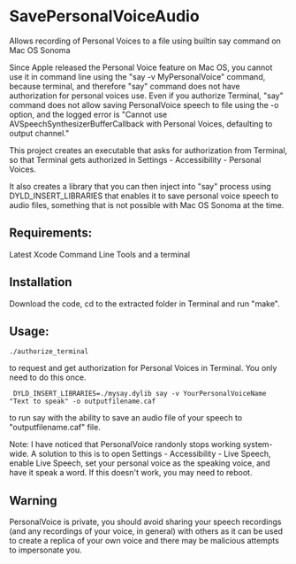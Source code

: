 # SavePersonalVoiceAudio

Allows recording of Personal Voices to a file using builtin say command on Mac OS Sonoma

Since Apple released the Personal Voice feature on Mac OS, you cannot use it in command line using the
"say -v MyPersonalVoice" command, 
because terminal, and therefore "say" command does not have authorization for personal voices use.
Even if you authorize Terminal, "say" command does not allow saving PersonalVoice speech to file using the -o option,
and the logged error is "Cannot use AVSpeechSynthesizerBufferCallback with Personal Voices, defaulting to output channel."


This project creates an executable that asks for authorization from Terminal, so that Terminal gets authorized in Settings - Accessibility - Personal Voices.

It also creates a library that you can then inject into "say" process using DYLD_INSERT_LIBRARIES that enables it to save personal voice speech to audio files, something that is not possible with Mac OS Sonoma at the time.

## Requirements: 
Latest Xcode Command Line Tools and a terminal

## Installation
Download the code, cd to the extracted folder in Terminal and run "make".

## Usage:

```./authorize_terminal```

to request and get authorization for Personal Voices in Terminal. You only need to do this once.

``` DYLD_INSERT_LIBRARIES=./mysay.dylib say -v YourPersonalVoiceName "Text to speak" -o outputfilename.caf```

to run say with the ability to save an audio file of your speech to "outputfilename.caf" file. 

Note: I have noticed that PersonalVoice randonly stops working system-wide. A solution to this is to open Settings - Accessibility - Live Speech, enable Live Speech, set your personal voice as the speaking voice, and have it speak a word. If this doesn't work, you may need to reboot.

## Warning
PersonalVoice is private, you should avoid sharing your speech recordings (and any recordings of your voice, in general) with others as it can be used to create a replica of your own voice and there may be malicious attempts to impersonate you.
